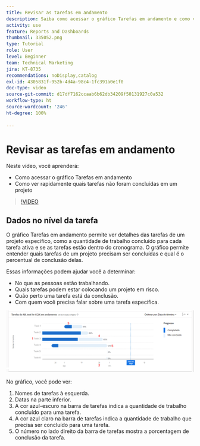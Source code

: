 ```yaml
---
title: Revisar as tarefas em andamento
description: Saiba como acessar o gráfico Tarefas em andamento e como ver rapidamente quais tarefas não foram concluídas em um projeto, tudo sem sair da [!UICONTROL Analítica aprimorada].
activity: use
feature: Reports and Dashboards
thumbnail: 335052.png
type: Tutorial
role: User
level: Beginner
team: Technical Marketing
jira: KT-8735
recommendations: noDisplay,catalog
exl-id: 4305831f-952b-4d4a-98c4-1fc391a0e1f0
doc-type: video
source-git-commit: d17df7162ccaab6b62db34209f50131927c0a532
workflow-type: ht
source-wordcount: '246'
ht-degree: 100%

---
```


# Revisar as tarefas em andamento

Neste vídeo, você aprenderá:

* Como acessar o gráfico Tarefas em andamento
* Como ver rapidamente quais tarefas não foram concluídas em um projeto

>[!VIDEO](https://video.tv.adobe.com/v/335052/?quality=12&learn=on&enablevpops)

## Dados no nível da tarefa

O gráfico Tarefas em andamento permite ver detalhes das tarefas de um projeto específico, como a quantidade de trabalho concluído para cada tarefa ativa e se as tarefas estão dentro do cronograma. O gráfico permite entender quais tarefas de um projeto precisam ser concluídas e qual é o percentual de conclusão delas.

Essas informações podem ajudar você a determinar:

* No que as pessoas estão trabalhando.
* Quais tarefas podem estar colocando um projeto em risco.
* Quão perto uma tarefa está da conclusão.
* Com quem você precisa falar sobre uma tarefa específica.

![Uma imagem mostrando um gráfico de tarefas em andamento com números nas áreas descritas nos marcadores abaixo](assets/section-2-11.png)

No gráfico, você pode ver:

1. Nomes de tarefas à esquerda.
1. Datas na parte inferior.
1. A cor azul-escuro na barra de tarefas indica a quantidade de trabalho concluído para uma tarefa.
1. A cor azul claro na barra de tarefas indica a quantidade de trabalho que precisa ser concluído para uma tarefa.
1. O número no lado direito da barra de tarefas mostra a porcentagem de conclusão da tarefa.
